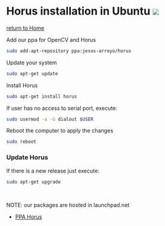 # Horus installation in Ubuntu ![][ubuntu-logo]

[return to Home](../../README.md)

Add our ppa for OpenCV and Horus

```bash
sudo add-apt-repository ppa:jesus-arroyo/horus
```

Update your system

```bash
sudo apt-get update
```

Install Horus

```bash
sudo apt-get install horus
```

If user has no access to serial port, execute:

```bash
sudo usermod -a -G dialout $USER
```

Reboot the computer to apply the changes

```bash
sudo reboot
```

### Update Horus

If there is a new release just execute:

```bash
sudo apt-get upgrade
```

<br>

NOTE: our packages are hosted in launchpad.net

* [PPA Horus](https://launchpad.net/~jesus-arroyo/+archive/ubuntu/horus/)

[ubuntu-logo]: ../images/ubuntu.png
